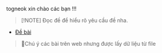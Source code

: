 togneok xin chào các bạn !!!
>[!NOTE] Đọc đề để hiểu rõ yêu cầu đề nha.
- [Đề bài](https://luyencode.net/problem/thpttd_95)
> 📝Chú ý các bài trên web nhưng được lấy dữ liệu từ file